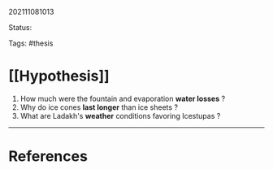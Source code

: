 202111081013

Status:

Tags: #thesis

# [[Hypothesis]]

1. How much were the fountain and evaporation **water losses** ?
2. Why do ice cones **last longer** than ice sheets ?
3. What are Ladakh's **weather** conditions favoring Icestupas ?   




---
# References